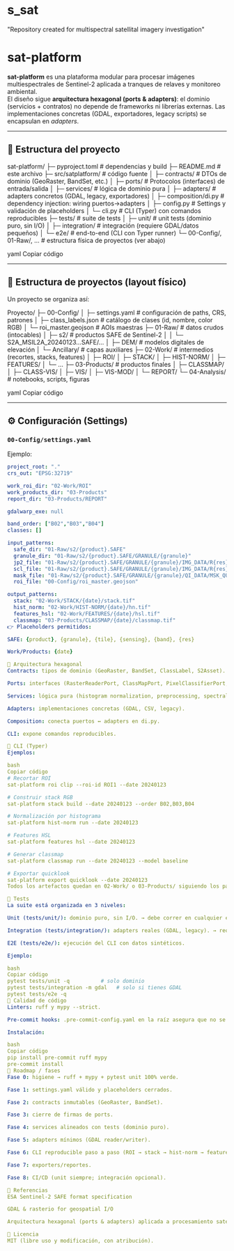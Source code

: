 # s_sat
"Repository created for multispectral satellital imagery investigation"
# sat-platform

**sat-platform** es una plataforma modular para procesar imágenes multiespectrales de Sentinel-2 aplicada a tranques de relaves y monitoreo ambiental.  
El diseño sigue **arquitectura hexagonal (ports & adapters)**: el dominio (servicios + contratos) no depende de frameworks ni librerías externas. Las implementaciones concretas (GDAL, exportadores, legacy scripts) se encapsulan en *adapters*.

---

## 📂 Estructura del proyecto

sat-platform/
├─ pyproject.toml # dependencias y build
├─ README.md # este archivo
├─ src/satplatform/ # código fuente
│ ├─ contracts/ # DTOs de dominio (GeoRaster, BandSet, etc.)
│ ├─ ports/ # Protocolos (interfaces) de entrada/salida
│ ├─ services/ # lógica de dominio pura
│ ├─ adapters/ # adapters concretos (GDAL, legacy, exportadores)
│ ├─ composition/di.py # dependency injection: wiring puertos→adapters
│ ├─ config.py # Settings y validación de placeholders
│ └─ cli.py # CLI (Typer) con comandos reproducibles
├─ tests/ # suite de tests
│ ├─ unit/ # unit tests (dominio puro, sin I/O)
│ ├─ integration/ # integración (requiere GDAL/datos pequeños)
│ └─ e2e/ # end-to-end (CLI con Typer runner)
└─ 00-Config/, 01-Raw/, ... # estructura física de proyectos (ver abajo)

yaml
Copiar código

---

## 📂 Estructura de proyectos (layout físico)

Un proyecto se organiza así:

Proyecto/
├─ 00-Config/
│ ├─ settings.yaml # configuración de paths, CRS, patrones
│ ├─ class_labels.json # catálogo de clases (id, nombre, color RGB)
│ └─ roi_master.geojson # AOIs maestras
├─ 01-Raw/ # datos crudos (intocables)
│ ├─ s2/ # productos SAFE de Sentinel-2
│ │ └─ S2A_MSIL2A_20240123...SAFE/...
│ ├─ DEM/ # modelos digitales de elevación
│ └─ Ancillary/ # capas auxiliares
├─ 02-Work/ # intermedios (recortes, stacks, features)
│ ├─ ROI/
│ ├─ STACK/
│ ├─ HIST-NORM/
│ ├─ FEATURES/
│ └─ ...
├─ 03-Products/ # productos finales
│ ├─ CLASSMAP/
│ ├─ CLASS-VIS/
│ ├─ VIS/
│ ├─ VIS-MOD/
│ └─ REPORT/
└─ 04-Analysis/ # notebooks, scripts, figuras

yaml
Copiar código

---

## ⚙️ Configuración (Settings)

### `00-Config/settings.yaml`
Ejemplo:

```yaml
project_root: "."
crs_out: "EPSG:32719"

work_roi_dir: "02-Work/ROI"
work_products_dir: "03-Products"
report_dir: "03-Products/REPORT"

gdalwarp_exe: null

band_order: ["B02","B03","B04"]
classes: []

input_patterns:
  safe_dir: "01-Raw/s2/{product}.SAFE"
  granule_dir: "01-Raw/s2/{product}.SAFE/GRANULE/{granule}"
  jp2_file: "01-Raw/s2/{product}.SAFE/GRANULE/{granule}/IMG_DATA/R{res}/T{tile}_{sensing}_{band}_{res}.jp2"
  scl_file: "01-Raw/s2/{product}.SAFE/GRANULE/{granule}/IMG_DATA/R{res}/T{tile}_{sensing}_SCL_{res}.jp2"
  mask_file: "01-Raw/s2/{product}.SAFE/GRANULE/{granule}/QI_DATA/MSK_QUALIT_{band}.jp2"
  roi_file: "00-Config/roi_master.geojson"

output_patterns:
  stack: "02-Work/STACK/{date}/stack.tif"
  hist_norm: "02-Work/HIST-NORM/{date}/hn.tif"
  features_hsl: "02-Work/FEATURES/{date}/hsl.tif"
  classmap: "03-Products/CLASSMAP/{date}/classmap.tif"
👉 Placeholders permitidos:

SAFE: {product}, {granule}, {tile}, {sensing}, {band}, {res}

Work/Products: {date}

🧩 Arquitectura hexagonal
Contracts: tipos de dominio (GeoRaster, BandSet, ClassLabel, S2Asset).

Ports: interfaces (RasterReaderPort, ClassMapPort, PixelClassifierPort, etc.).

Services: lógica pura (histogram normalization, preprocessing, spectral indices, training).

Adapters: implementaciones concretas (GDAL, CSV, legacy).

Composition: conecta puertos ↔ adapters en di.py.

CLI: expone comandos reproducibles.

🚀 CLI (Typer)
Ejemplos:

bash
Copiar código
# Recortar ROI
sat-platform roi clip --roi-id ROI1 --date 20240123

# Construir stack RGB
sat-platform stack build --date 20240123 --order B02,B03,B04

# Normalización por histograma
sat-platform hist-norm run --date 20240123

# Features HSL
sat-platform features hsl --date 20240123

# Generar classmap
sat-platform classmap run --date 20240123 --model baseline

# Exportar quicklook
sat-platform export quicklook --date 20240123
Todos los artefactos quedan en 02-Work/ o 03-Products/ siguiendo los patrones de settings.yaml.

🧪 Tests
La suite está organizada en 3 niveles:

Unit (tests/unit/): dominio puro, sin I/O. → debe correr en cualquier entorno.

Integration (tests/integration/): adapters reales (GDAL, legacy). → requiere GDAL instalado.

E2E (tests/e2e/): ejecución del CLI con datos sintéticos.

Ejemplo:

bash
Copiar código
pytest tests/unit -q          # solo dominio
pytest tests/integration -m gdal   # solo si tienes GDAL
pytest tests/e2e -q
🧹 Calidad de código
Linters: ruff y mypy --strict.

Pre-commit hooks: .pre-commit-config.yaml en la raíz asegura que no se commitea código roto.

Instalación:

bash
Copiar código
pip install pre-commit ruff mypy
pre-commit install
📌 Roadmap / fases
Fase 0: higiene → ruff + mypy + pytest unit 100% verde.

Fase 1: settings.yaml válido y placeholders cerrados.

Fase 2: contracts inmutables (GeoRaster, BandSet).

Fase 3: cierre de firmas de ports.

Fase 4: services alineados con tests (dominio puro).

Fase 5: adapters mínimos (GDAL reader/writer).

Fase 6: CLI reproducible paso a paso (ROI → stack → hist-norm → features → classmap → export).

Fase 7: exporters/reportes.

Fase 8: CI/CD (unit siempre; integración opcional).

📖 Referencias
ESA Sentinel-2 SAFE format specification

GDAL & rasterio for geospatial I/O

Arquitectura hexagonal (ports & adapters) aplicada a procesamiento satelital

📝 Licencia
MIT (libre uso y modificación, con atribución).
